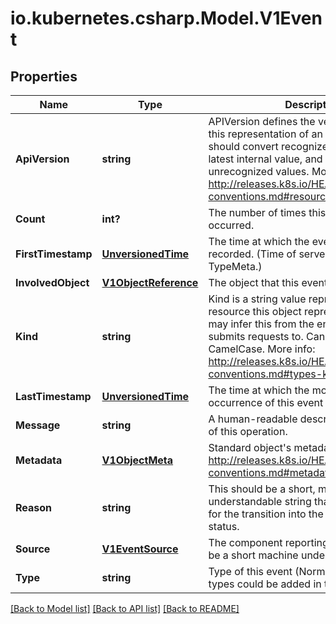 # io.kubernetes.csharp.Model.V1Event
## Properties

Name | Type | Description | Notes
------------ | ------------- | ------------- | -------------
**ApiVersion** | **string** | APIVersion defines the versioned schema of this representation of an object. Servers should convert recognized schemas to the latest internal value, and may reject unrecognized values. More info: http://releases.k8s.io/HEAD/docs/devel/api-conventions.md#resources | [optional] 
**Count** | **int?** | The number of times this event has occurred. | [optional] 
**FirstTimestamp** | [**UnversionedTime**](UnversionedTime.md) | The time at which the event was first recorded. (Time of server receipt is in TypeMeta.) | [optional] 
**InvolvedObject** | [**V1ObjectReference**](V1ObjectReference.md) | The object that this event is about. | 
**Kind** | **string** | Kind is a string value representing the REST resource this object represents. Servers may infer this from the endpoint the client submits requests to. Cannot be updated. In CamelCase. More info: http://releases.k8s.io/HEAD/docs/devel/api-conventions.md#types-kinds | [optional] 
**LastTimestamp** | [**UnversionedTime**](UnversionedTime.md) | The time at which the most recent occurrence of this event was recorded. | [optional] 
**Message** | **string** | A human-readable description of the status of this operation. | [optional] 
**Metadata** | [**V1ObjectMeta**](V1ObjectMeta.md) | Standard object&#39;s metadata. More info: http://releases.k8s.io/HEAD/docs/devel/api-conventions.md#metadata | 
**Reason** | **string** | This should be a short, machine understandable string that gives the reason for the transition into the object&#39;s current status. | [optional] 
**Source** | [**V1EventSource**](V1EventSource.md) | The component reporting this event. Should be a short machine understandable string. | [optional] 
**Type** | **string** | Type of this event (Normal, Warning), new types could be added in the future | [optional] 

[[Back to Model list]](../README.md#documentation-for-models) [[Back to API list]](../README.md#documentation-for-api-endpoints) [[Back to README]](../README.md)


